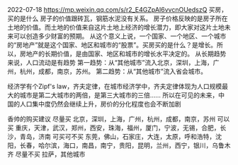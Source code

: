 
2022-07-18
https://mp.weixin.qq.com/s/r2_E4GZpAI6vvcnOUedszQ
买房，买的是什么
房子的价值跟砖瓦，钢筋水泥没有关系。
房子价格反映的是房子所在土地的价值。而土地的价值来自这片土地上经济的增长潜力，即大家对这片土地未来可以创造多少财富的预期。
从这个意义上说，一个国家、一个地区、一个城市的“房地产”就是这个国家、地区和城市的“股票”。买房买的是什么？是增长。所以，房地产的长期价值，是由国家、地区和城市的增长水平决定的。
从长期趋势来说，人口流动是有趋势
第一趋势：从“其他城市”流入北京，深圳，上海，广州，杭州，成都，南京，苏州。
第二趋势：从“其他城市”流入省会城市。

经济学有个Zipf's law，齐夫定律，在城市经济学中，齐夫定律体现为人口规模最大的城市是第二大城市的两倍，是第三大城市的三倍……
所以在可见的未来，中国的人口集中度仍然会继续上升，房价的分化程度也会不断加剧

香帅的购买建议
尽量买  北京，深圳，上海，广州，杭州，成都，南京，苏州
可以买  重庆，天津，武汉，郑州，西安，珠海，福州，厦门，宁波，无锡，合肥，长沙，青岛，济南
可买可不买  东莞，佛山，石家庄，大连，太原，呼和浩特，沈阳，长春，哈尔滨，海口，南昌，南宁，贵阳，昆明，兰州，西宁，银川，乌鲁木齐
尽量不买  拉萨，其他城市